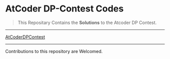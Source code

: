 # AtCoder DP-Contest Codes
>This Repositary Contains the **Solutions** to the Atcoder DP Contest.
___
[AtCoderDPContest](https://atcoder.jp/contests/dp/tasks)
___
Contributions to this repository are Welcomed.
